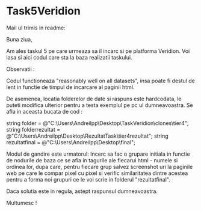 # Task5Veridion
Mail ul trimis in readme: 

Buna ziua, 

Am ales taskul 5 pe care urmeaza sa il incarc si pe platforma Veridion.
Voi lasa si aici codul care sta la baza realizatii taskului.

Observatii : 

Codul functioneaza "reasonably well on all datasets", insa poate fi destul de lent in functie de timpul de incarcare al paginii html. 

De asemenea, locatia folderelor de date si raspuns este hardcodata, le puteti modifica ulterior pentru a testa exemplul pe pc ul dumneavoastra. Se afla in aceasta bucata de cod : 

string folder = @"C:\Users\Andreilpp\Desktop\TaskVeridion\clones\tier4";
string folderrezultat = @"C:\Users\Andreilpp\Desktop\RezultatTask\tier4rezultat";
string rezultatfinal = @"C:\Users\Andreilpp\Desktop\final";

Modul de gandire este urmatorul: 
Incerc sa fac o grupare initiala in functie de nodurile de baza ce se afla in tagurile <body> ale fiecarui html - numele si ordinea lor, dupa care, pentru fiecare grup salvez screenshot uri la paginile web pe care le compar pixel cu pixel si verific similaritatea dintre acestea pentru a forma noi grupuri ce le voi scrie in folderul "rezultatfinal".

Daca solutia este in regula, astept raspunsul dumneavoastra. 

Multumesc ! 
